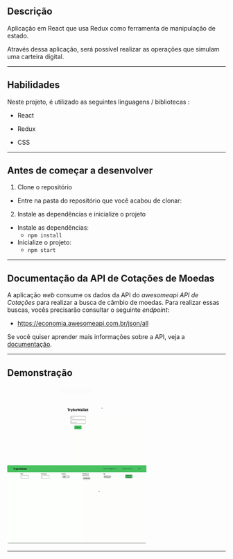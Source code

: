 
## Descrição

Aplicação em React que usa Redux como ferramenta de manipulação de estado.

Através dessa aplicação, será possível realizar as operações que simulam uma carteira digital.

---

## Habilidades
Neste projeto, é utilizado as seguintes linguagens / bibliotecas :

  * React

  * Redux

  * CSS

---

## Antes de começar a desenvolver

1. Clone o repositório
  * Entre na pasta do repositório que você acabou de clonar:

2. Instale as dependências e inicialize o projeto
  * Instale as dependências:
    * `npm install`
  * Inicialize o projeto:
    * `npm start`

---

## Documentação da API de Cotações de Moedas

A aplicação _web_ consume os dados da API do _awesomeapi API de Cotações_ para realizar a busca de câmbio de moedas. Para realizar essas buscas, vocês precisarão consultar o seguinte _endpoint_:

- https://economia.awesomeapi.com.br/json/all

Se você quiser aprender mais informações sobre a API, veja a [documentação](https://docs.awesomeapi.com.br/api-de-moedas).

---

## Demonstração
<div>
 
 <img height="180px" src="/trybe-wallet-login.gif">
 <img height="180px" src="/trybe-wallet-main.gif">
 
</div>

---


